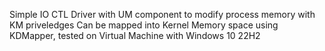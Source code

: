 Simple IO CTL Driver with UM component to modify process memory with KM priveledges
Can be mapped into Kernel Memory space using KDMapper, tested on Virtual Machine with Windows 10 22H2
